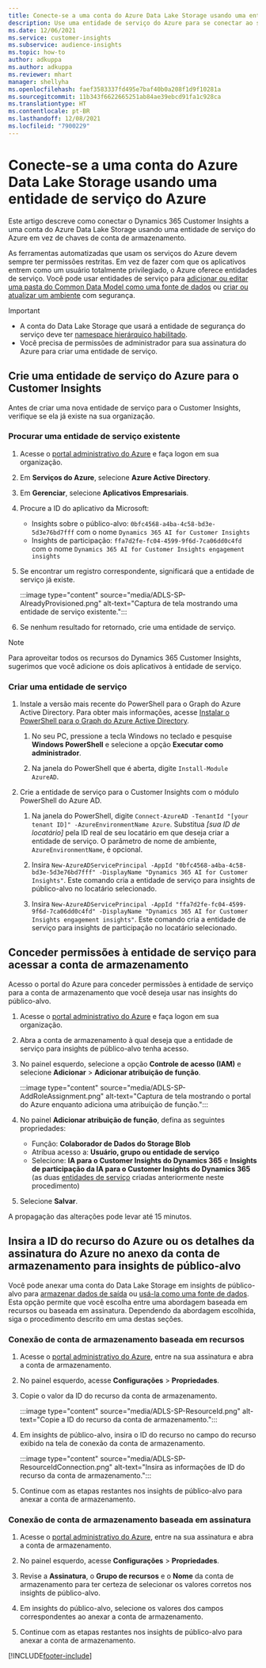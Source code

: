 ```yaml
---
title: Conecte-se a uma conta do Azure Data Lake Storage usando uma entidade de serviço
description: Use uma entidade de serviço do Azure para se conectar ao seu próprio data lake.
ms.date: 12/06/2021
ms.service: customer-insights
ms.subservice: audience-insights
ms.topic: how-to
author: adkuppa
ms.author: adkuppa
ms.reviewer: mhart
manager: shellyha
ms.openlocfilehash: faef3583337fd495e7baf40b0a208f1d9f10281a
ms.sourcegitcommit: 11b343f6622665251ab84ae39ebcd91fa1c928ca
ms.translationtype: HT
ms.contentlocale: pt-BR
ms.lasthandoff: 12/08/2021
ms.locfileid: "7900229"
---
```

# <a name="connect-to-an-azure-data-lake-storage-account-by-using-an-azure-service-principal"></a>Conecte-se a uma conta do Azure Data Lake Storage usando uma entidade de serviço do Azure

Este artigo descreve como conectar o Dynamics 365 Customer Insights a uma conta do Azure Data Lake Storage usando uma entidade de serviço do Azure em vez de chaves de conta de armazenamento. 

As ferramentas automatizadas que usam os serviços do Azure devem sempre ter permissões restritas. Em vez de fazer com que os aplicativos entrem como um usuário totalmente privilegiado, o Azure oferece entidades de serviço. Você pode usar entidades de serviço para [adicionar ou editar uma pasta do Common Data Model como uma fonte de dados](connect-common-data-model.md) ou [criar ou atualizar um ambiente](create-environment.md) com segurança.

> [!IMPORTANT]
> - A conta do Data Lake Storage que usará a entidade de segurança do serviço deve ter [namespace hierárquico habilitado](/azure/storage/blobs/data-lake-storage-namespace).
> - Você precisa de permissões de administrador para sua assinatura do Azure para criar uma entidade de serviço.

## <a name="create-an-azure-service-principal-for-customer-insights"></a>Crie uma entidade de serviço do Azure para o Customer Insights

Antes de criar uma nova entidade de serviço para o Customer Insights, verifique se ela já existe na sua organização.

### <a name="look-for-an-existing-service-principal"></a>Procurar uma entidade de serviço existente

1. Acesse o [portal administrativo do Azure](https://portal.azure.com) e faça logon em sua organização.

2. Em **Serviços do Azure**, selecione **Azure Active Directory**.

3. Em **Gerenciar**, selecione **Aplicativos Empresariais**.

4. Procure a ID do aplicativo da Microsoft:
   - Insights sobre o público-alvo: `0bfc4568-a4ba-4c58-bd3e-5d3e76bd7fff` com o nome `Dynamics 365 AI for Customer Insights`
   - Insights de participação: `ffa7d2fe-fc04-4599-9f6d-7ca06dd0c4fd` com o nome `Dynamics 365 AI for Customer Insights engagement insights`

5. Se encontrar um registro correspondente, significará que a entidade de serviço já existe. 
   
   :::image type="content" source="media/ADLS-SP-AlreadyProvisioned.png" alt-text="Captura de tela mostrando uma entidade de serviço existente.":::
   
6. Se nenhum resultado for retornado, crie uma entidade de serviço.

>[!NOTE]
>Para aproveitar todos os recursos do Dynamics 365 Customer Insights, sugerimos que você adicione os dois aplicativos à entidade de serviço.

### <a name="create-a-new-service-principal"></a>Criar uma entidade de serviço

1. Instale a versão mais recente do PowerShell para o Graph do Azure Active Directory. Para obter mais informações, acesse [Instalar o PowerShell para o Graph do Azure Active Directory](/powershell/azure/active-directory/install-adv2).

   1. No seu PC, pressione a tecla Windows no teclado e pesquise **Windows PowerShell** e selecione a opção **Executar como administrador**.
   
   1. Na janela do PowerShell que é aberta, digite `Install-Module AzureAD`.

2. Crie a entidade de serviço para o Customer Insights com o módulo PowerShell do Azure AD.

   1. Na janela do PowerShell, digite `Connect-AzureAD -TenantId "[your tenant ID]" -AzureEnvironmentName Azure`. Substitua *[sua ID de locatário]* pela ID real de seu locatário em que deseja criar a entidade de serviço. O parâmetro de nome de ambiente, `AzureEnvironmentName`, é opcional.
  
   1. Insira `New-AzureADServicePrincipal -AppId "0bfc4568-a4ba-4c58-bd3e-5d3e76bd7fff" -DisplayName "Dynamics 365 AI for Customer Insights"`. Este comando cria a entidade de serviço para insights de público-alvo no locatário selecionado. 

   1. Insira `New-AzureADServicePrincipal -AppId "ffa7d2fe-fc04-4599-9f6d-7ca06dd0c4fd" -DisplayName "Dynamics 365 AI for Customer Insights engagement insights"`. Este comando cria a entidade de serviço para insights de participação no locatário selecionado.

## <a name="grant-permissions-to-the-service-principal-to-access-the-storage-account"></a>Conceder permissões à entidade de serviço para acessar a conta de armazenamento

Acesso o portal do Azure para conceder permissões à entidade de serviço para a conta de armazenamento que você deseja usar nas insights do público-alvo.

1. Acesse o [portal administrativo do Azure](https://portal.azure.com) e faça logon em sua organização.

1. Abra a conta de armazenamento à qual deseja que a entidade de serviço para insights de público-alvo tenha acesso.

1. No painel esquerdo, selecione a opção **Controle de acesso (IAM)** e selecione **Adicionar** > **Adicionar atribuição de função**.

   :::image type="content" source="media/ADLS-SP-AddRoleAssignment.png" alt-text="Captura de tela mostrando o portal do Azure enquanto adiciona uma atribuição de função.":::

1. No painel **Adicionar atribuição de função**, defina as seguintes propriedades:
   - Função: **Colaborador de Dados do Storage Blob**
   - Atribua acesso a: **Usuário, grupo ou entidade de serviço**
   - Selecione: **IA para o Customer Insights do Dynamics 365** e **Insights de participação da IA para o Customer Insights do Dynamics 365** (as duas [entidades de serviço](#create-a-new-service-principal) criadas anteriormente neste procedimento)

1.  Selecione **Salvar**.

A propagação das alterações pode levar até 15 minutos.

## <a name="enter-the-azure-resource-id-or-the-azure-subscription-details-in-the-storage-account-attachment-to-audience-insights"></a>Insira a ID do recurso do Azure ou os detalhes da assinatura do Azure no anexo da conta de armazenamento para insights de público-alvo

Você pode anexar uma conta do Data Lake Storage em insights de público-alvo para [armazenar dados de saída](manage-environments.md) ou [usá-la como uma fonte de dados](connect-common-data-service-lake.md). Esta opção permite que você escolha entre uma abordagem baseada em recursos ou baseada em assinatura. Dependendo da abordagem escolhida, siga o procedimento descrito em uma destas seções.

### <a name="resource-based-storage-account-connection"></a>Conexão de conta de armazenamento baseada em recursos

1. Acesse o [portal administrativo do Azure](https://portal.azure.com), entre na sua assinatura e abra a conta de armazenamento.

1. No painel esquerdo, acesse **Configurações** > **Propriedades**.

1. Copie o valor da ID do recurso da conta de armazenamento.

   :::image type="content" source="media/ADLS-SP-ResourceId.png" alt-text="Copie a ID do recurso da conta de armazenamento.":::

1. Em insights de público-alvo, insira o ID do recurso no campo do recurso exibido na tela de conexão da conta de armazenamento.

   :::image type="content" source="media/ADLS-SP-ResourceIdConnection.png" alt-text="Insira as informações de ID do recurso da conta de armazenamento.":::   

1. Continue com as etapas restantes nos insights de público-alvo para anexar a conta de armazenamento.

### <a name="subscription-based-storage-account-connection"></a>Conexão de conta de armazenamento baseada em assinatura

1. Acesse o [portal administrativo do Azure](https://portal.azure.com), entre na sua assinatura e abra a conta de armazenamento.

1. No painel esquerdo, acesse **Configurações** > **Propriedades**.

1. Revise a **Assinatura**, o **Grupo de recursos** e o **Nome** da conta de armazenamento para ter certeza de selecionar os valores corretos nos insights de público-alvo.

1. Em insights do público-alvo, selecione os valores dos campos correspondentes ao anexar a conta de armazenamento.

1. Continue com as etapas restantes nos insights de público-alvo para anexar a conta de armazenamento.


[!INCLUDE[footer-include](../includes/footer-banner.md)]
